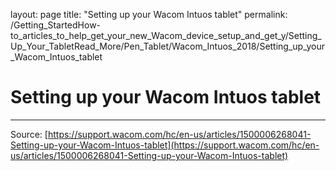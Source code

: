 layout: page
title: "Setting up your Wacom Intuos tablet"
permalink: /Getting_StartedHow-to_articles_to_help_get_your_new_Wacom_device_setup_and_get_y/Setting_Up_Your_TabletRead_More/Pen_Tablet/Wacom_Intuos_2018/Setting_up_your_Wacom_Intuos_tablet

# Setting up your Wacom Intuos tablet



---
Source: [https://support.wacom.com/hc/en-us/articles/1500006268041-Setting-up-your-Wacom-Intuos-tablet](https://support.wacom.com/hc/en-us/articles/1500006268041-Setting-up-your-Wacom-Intuos-tablet)
